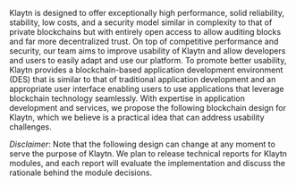 Klaytn is designed to offer exceptionally high performance, solid reliability, stability, low costs, and a security model similar in complexity to that of private blockchains but with entirely open access to allow auditing blocks and far more decentralized trust. On top of competitive performance and security, our team aims to improve usability of Klaytn and allow developers and users to easily adapt and use our platform. To promote better usability, Klaytn provides a blockchain-based application development environment (DES) that is similar to that of traditional application development and an appropriate user interface enabling users to use applications that leverage blockchain technology seamlessly. With expertise in application development and services, we propose the following blockchain design for Klaytn, which we believe is a practical idea that can address usability challenges.

*Disclaimer*: Note that the following design can change at any moment to serve the purpose of Klaytn.  We plan to release technical reports for Klaytn modules, and each report will evaluate the implementation and discuss the rationale behind the module decisions.
